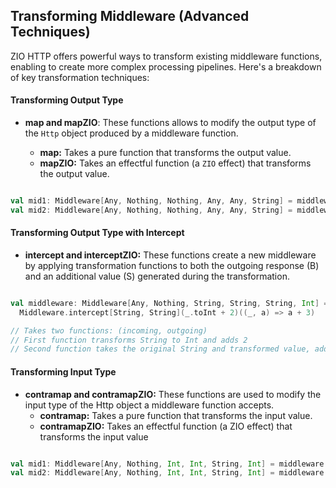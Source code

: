 
## Transforming Middleware (Advanced Techniques)

ZIO HTTP offers powerful ways to transform existing middleware functions, enabling to create more complex processing pipelines. Here's a breakdown of key transformation techniques:

#### Transforming Output Type

* **map and mapZIO**: These functions allows to modify the output type of the `Http` object produced by a middleware function.

   - **map:** Takes a pure function that transforms the output value.
  - **mapZIO:** Takes an effectful function (a `ZIO` effect) that transforms the output value.

```scala mdoc:silent 

val mid1: Middleware[Any, Nothing, Nothing, Any, Any, String] = middleware.map((i: Int) => i.toString)  // Pure transformation
val mid2: Middleware[Any, Nothing, Nothing, Any, Any, String] = middleware.mapZIO((i: Int) => ZIO.succeed(s"$i"))  // Effectful transformation
```

#### Transforming Output Type with Intercept

* **intercept and interceptZIO:** These functions create a new middleware by applying transformation functions to both the outgoing response (B) and an additional value (S) generated during the transformation.

```scala mdoc:silent 

val middleware: Middleware[Any, Nothing, String, String, String, Int] = 
  Middleware.intercept[String, String](_.toInt + 2)((_, a) => a + 3)

// Takes two functions: (incoming, outgoing)
// First function transforms String to Int and adds 2
// Second function takes the original String and transformed value, adds 3 to the transformed value
```
#### Transforming Input Type

* **contramap and contramapZIO:** These functions are used to modify the input type of the Http object a middleware function accepts.
  - **contramap:** Takes a pure function that transforms the input value.
  - **contramapZIO:** Takes an effectful function (a ZIO effect) that transforms the input value

```scala mdoc:silent 

val mid1: Middleware[Any, Nothing, Int, Int, String, Int] = middleware.contramap[String](_.toInt)  // Pure transformation
val mid2: Middleware[Any, Nothing, Int, Int, String, Int] = middleware.contramapZIO[String](a => UIO(a.toInt)) // Effectful transformation
```

